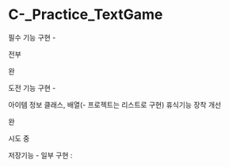 # C-_Practice_TextGame

필수 기능 구현  - 

전부

완

도전 기능 구현 - 

아이템 정보 클래스, 
배열(- 프로젝트는 리스트로 구현)
휴식기능 
장착 개선

완

시도 중

저장기능 - 일부 구현 : 

